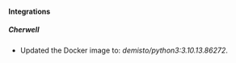 
#### Integrations

##### Cherwell

- Updated the Docker image to: *demisto/python3:3.10.13.86272*.
